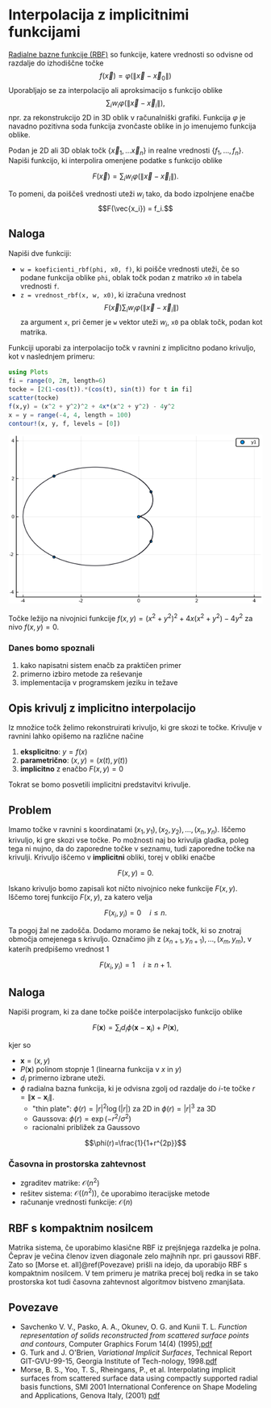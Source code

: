 #  Interpolacija z implicitnimi funkcijami
[Radialne bazne funkcije (RBF)](https://en.wikipedia.org/wiki/Radial_basis_function) so funkcije, katere vrednosti so odvisne od razdalje do izhodiščne točke
$$f(\vec{x}) = \varphi(\|\vec{x}-\vec{x}_0\|)$$
Uporabljajo se za interpolacijo ali aproksimacijo s funkcijo oblike
$$\sum_i w_i\varphi(\|\vec{x}-\vec{x}_i\|),$$ 
npr. za rekonstrukcijo 2D in 3D oblik v računalniški grafiki. Funkcija $\varphi$ je navadno pozitivna soda funkcija zvončaste oblike in jo imenujemo funkcija oblike.

Podan je 2D ali 3D oblak točk $\{\vec{x}_1, \ldots \vec{x}_n\}$ in realne vrednosti $\{f_1, \ldots, f_n\}$. Napiši funkcijo, ki interpolira omenjene podatke s funkcijo oblike

$$F(\vec{x}) = \sum_i w_i\varphi(\|\vec{x}-\vec{x}_i\|).$$

To pomeni, da poiščeš vrednosti uteži $w_i$ tako, da bodo izpolnjene enačbe
$$F(\vec{x_i}) = f_i.$$

## Naloga

Napiši dve funkciji:
 - `w = koeficienti_rbf(phi, x0, f)`, ki poišče vrednosti uteži, če so podane funkcija oblike `phi`, oblak točk podan z matriko `x0` in tabela vrednosti `f`.
 - `z = vrednost_rbf(x, w, x0)`, ki izračuna vrednost 
 $$F(\vec{x})\sum_i w_i\varphi(\|\vec{x}-\vec{x}_i\|)$$ za argument `x`, pri čemer je `w` vektor uteži $w_i$, `x0` pa oblak točk, podan kot matrika.

Funkciji uporabi za interpolacijo točk v ravnini z implicitno podano krivuljo, kot v naslednjem primeru:

```julia
using Plots
fi = range(0, 2π, length=6)
tocke = [2(1-cos(t)).*(cos(t), sin(t)) for t in fi]
scatter(tocke)
f(x,y) = (x^2 + y^2)^2 + 4x*(x^2 + y^2) - 4y^2
x = y = range(-4, 4, length = 100)
contour!(x, y, f, levels = [0])
```

![Nivojska krivulja funkcije, ki gre skozi dane točke](kardioida.png)

Točke ležijo na nivojnici funkcije $f(x,y) = (x^2 + y^2)^2 + 4x(x^2 + y^2) - 4y^2$ za nivo $f(x, y)=0$.

### Danes bomo spoznali

1.  kako napisatni sistem enačb za praktičen primer
2.  primerno izbiro metode za reševanje
3.  implementacija v programskem jeziku in težave

## Opis krivulj z implicitno interpolacijo

Iz množice točk želimo rekonstruirati krivuljo, ki gre skozi te točke.
Krivulje v ravnini lahko opišemo na različne načine

1.  **eksplicitno**: $y=f(x)$
2.  **parametrično**: $(x,y) = (x(t),y(t))$
3.  **implicitno** z enačbo $F(x,y)=0$

Tokrat se bomo posvetili implicitni predstavitvi krivulje.

## Problem

Imamo točke v ravnini s koordinatami
$(x_1,y_1),(x_2,y_2),\ldots, (x_n,y_n)$. Iščemo krivuljo, ki gre skozi
vse točke. Po možnosti naj bo krivulja gladka, poleg tega ni nujno, da
do zaporedne točke v seznamu, tudi zaporedne točke na krivulji. Krivuljo
iščemo v **implicitni** obliki, torej v obliki enačbe

```math
F(x,y) = 0.
```

Iskano krivuljo bomo zapisali kot ničto nivojnico neke funkcije
$F(x,y)$. Iščemo torej funkcijo $F(x,y)$, za katero velja

```math
F(x_i,y_i) = 0\quad i\le n.
```


Ta pogoj žal ne zadošča. Dodamo moramo še nekaj točk, ki so znotraj
območja omejenega s krivuljo. Označimo jih z
$(x_{n+1},y_{n+1}),\ldots,(x_m,y_m)$, v katerih predpišemo vrednost $1$

```math
F(x_i,y_i) = 1\quad i\ge n+1.
```

## Naloga

Napiši program, ki za dane točke poišče interpolacijsko funkcijo oblike
```math
F(\mathbf{x})=\sum_i d_i\phi(\mathbf{x}-\mathbf{x}_i)+P(\mathbf{x}),
```

kjer so

-   $\mathbf{x} = (x,y)$
-   $P(\mathbf{x})$ polinom stopnje 1 (linearna funkcija v $x$ in $y$)
-   $d_i$ primerno izbrane uteži.
-   $\phi$ radialna bazna funkcija, ki je odvisna zgolj od razdalje do *i*-te
    točke $r = \|\mathbf{x}-\mathbf{x}_i\|$.
    * "thin plate": $\phi(r)=|r|^2\log(|r|)$ za 2D in $\phi(r)=|r|^3$ za 3D
    * Gaussova: $\phi(r)=\exp(-r^2/\sigma^2)$ 
    * racionalni približek za Gaussovo

```math
\phi(r)=\frac{1}{1+r^{2p}}
```
### Časovna in prostorska zahtevnost

* zgraditev matrike: $\mathcal{O}(n^2)$
* rešitev sistema: $\mathcal{O}((n^2))$, če uporabimo iteracijske metode
* računanje vrednosti funkcije: $\mathcal{O}(n)$

## RBF s kompaktnim nosilcem
Matrika sistema, če uporabimo klasične RBF iz prejšnjega razdelka je polna. Čeprav je večina členov izven diagonale zelo majhnih npr. pri gaussovi RBF. Zato so [Morse et. all]@ref(Povezave) prišli na idejo, da uporabijo RBF s kompaktnim nosilcem. V tem primeru je matrika precej bolj redka in se tako prostorska kot tudi časovna zahtevnost algoritmov bistveno zmanjšata.
## Povezave

- Savchenko V. V., Pasko, A. A., Okunev, O. G. and Kunii T. L. *Function representation of solids reconstructed from scattered surface points and contours*, Computer Graphics Forum 14(4) (1995),[pdf](http://citeseerx.ist.psu.edu/viewdoc/download?doi=10.1.1.48.80&rep=rep1&type=pdf)
- G. Turk and J. O'Brien, *Variational Implicit Surfaces*, Technical Report GIT-GVU-99-15, Georgia Institute of Tech-nology, 1998.[pdf](https://pdfs.semanticscholar.org/a44c/d6b3c709e69f8194fcc2513394ddc410d9be.pdf)
- Morse, B. S., Yoo, T. S., Rheingans, P., et al. Interpolating implicit surfaces from scattered surface data using compactly supported radial basis functions, SMI 2001 International Conference on Shape Modeling and Applications, Genova Italy, (2001) [pdf](https://www.cs.jhu.edu/~misha/Fall13b/Papers/Morse01.pdf)